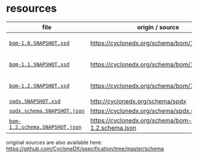 # resources

| file | origin / source | note |
| ---  | --- | --- |
| [`bom-1.0.SNAPSHOT.xsd`](bom-1.0.SNAPSHOT.xsd) | https://cyclonedx.org/schema/bom/1.0 | `http://cyclonedx.org/schema/spdx` was replaced with `spdx.SNAPSHOT.xsd` |
| [`bom-1.1.SNAPSHOT.xsd`](bom-1.1.SNAPSHOT.xsd) | https://cyclonedx.org/schema/bom/1.1 | `http://cyclonedx.org/schema/spdx` was replaced with `spdx.SNAPSHOT.xsd` |
| [`bom-1.2.SNAPSHOT.xsd`](bom-1.2.SNAPSHOT.xsd) | https://cyclonedx.org/schema/bom/1.2 | `http://cyclonedx.org/schema/spdx` was replaced with `spdx.SNAPSHOT.xsd` |
| [`spdx.SNAPSHOT.xsd`](spdx.SNAPSHOT.xsd) | http://cyclonedx.org/schema/spdx | |
| [`spdx.schema.SNAPSHOT.json`](spdx.schema.SNAPSHOT.json) | https://cyclonedx.org/schema/spdx.schema.json | |
| [`bom-1.2.schema.SNAPSHOT.json`](bom-1.2.schema.SNAPSHOT.json) | https://cyclonedx.org/schema/bom-1.2.schema.json | `spdx.schema.json` was replaced with `spdx.schema.SNAPSHOT.json` |

original sources are also available here:
https://github.com/CycloneDX/specification/tree/master/schema
